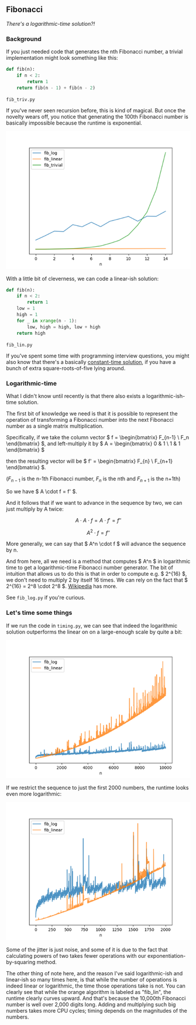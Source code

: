 Fibonacci
---------

_There's a logarithmic-time solution?!_


### Background

If you just needed code that generates the nth Fibonacci number, a trivial
implementation might look something like this:

```python
def fib(n):
    if n < 2:
        return 1
    return fib(n - 1) + fib(n - 2)
```
`fib_triv.py`

If you've never seen recursion before, this is kind of magical.  But once the
novelty wears off, you notice that generating the 100th Fibonacci number is
basically impossible because the runtime is exponential.

![exponential runtime graph](plot_trivial_timing.png)

With a little bit of cleverness, we can code a linear-ish solution:

```python
def fib(n):
    if n < 2:
        return 1
    low = 1
    high = 1
    for _ in xrange(n - 1):
        low, high = high, low + high
    return high
```
`fib_lin.py`

If you've spent some time with programming interview questions, you might also
know that there's a basically [constant-time solution](https://en.wikipedia.org/wiki/Fibonacci_number#Closed-form_expression),
if you have a bunch of extra square-roots-of-five lying around.


### Logarithmic-time

What I didn't know until recently is that there also exists a
logarithmic-ish-time solution.

The first bit of knowledge we need is that it is possible to represent the
operation of transforming a Fibonacci number into the next Fibonacci number
as a single matrix multiplication.

Specifically, if we take the column vector
$ f = \begin{bmatrix}
    F_{n-1} \\
    F_n
   \end{bmatrix}
$, and left-multiply it by
$
A = \begin{bmatrix}
    0 & 1 \\
    1 & 1
\end{bmatrix}
$

then the resulting vector will be
$ f' = \begin{bmatrix}
    F_{n} \\
    F_{n+1}
   \end{bmatrix}
$.

($F_{n-1}$ is the n-1th Fibonacci number, $F_n$ is the nth and $F_{n+1}$ is the
n+1th)

So we have $ A \cdot f = f' $.

And it follows that if we want to advance in the sequence by two, we can just
multiply by A twice:

$$ A \cdot A \cdot f = A \cdot f' = f'' $$

$$ A^2 \cdot f = f'' $$


More generally, we can say that $ A^n \cdot f $ will advance the sequence by n.

And from here, all we need is a method that computes $ A^n $ in logarithmic
time to get a logarithmic-time Fibonacci number generator.  The bit of
intuition that allows us to do this is that in order to compute e.g. $ 2^{16}
$, we don't need to multiply 2 by itself 16 times.  We can rely on the fact
that $ 2^{16} = 2^8 \cdot 2^8 $.
[Wikipedia](https://en.wikipedia.org/wiki/Exponentiation_by_squaring) has more.

See `fib_log.py` if you're curious.


### Let's time some things

If we run the code in `timing.py`, we can see that indeed the logarithmic
solution outperforms the linear on on a large-enough scale by quite a bit:

![exponential runtime graph](plot_linear_log_10k.png)


If we restrict the sequence to just the first 2000 numbers, the runtime looks
even more logarithmic:

![exponential runtime graph](plot_linear_log_2k.png)

Some of the jitter is just noise, and some of it is due to the fact that
calculating powers of two takes fewer operations with our
exponentiation-by-squaring method.

The other thing of note here, and the reason I've said logarithmic-ish and
linear-ish so many times here, is that while the number of operations is indeed
linear or logarithmic, the time those operations take is not.  You can clearly
see that while the orange algorithm is labeled as "fib_lin", the runtime
clearly curves upward.  And that's because the 10,000th Fibonacci number is
well over 2,000 digits long.  Adding and multiplying such big numbers takes
more CPU cycles; timing depends on the magnitudes of the numbers.
